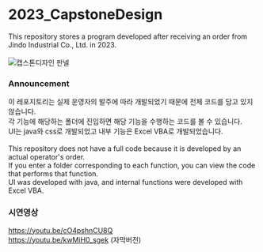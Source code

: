 # 2023_CapstoneDesign
This repository stores a program developed after receiving an order from Jindo Industrial Co., Ltd. in 2023.<br/><br/>
![캡스톤디자인 판넬](https://github.com/ShinHeeYoun/2023_CapstoneDesign/assets/43941399/88e644d8-01b7-4501-921c-1283b2b851b2)
### Announcement
이 레포지토리는 실제 운영자의 발주에 따라 개발되었기 때문에 전체 코드를 담고 있지 않습니다.<br/>
각 기능에 해당하는 폴더에 진입하면 해당 기능을 수행하는 코드를 볼 수 있습니다.<br/>
UI는 java와 css로 개발되었고 내부 기능은 Excel VBA로 개발되었습니다.<br/><br/>
This repository does not have a full code because it is developed by an actual operator's order.<br/>
If you enter a folder corresponding to each function, you can view the code that performs that function.<br/>
UI was developed with java, and internal functions were developed with Excel VBA.<br/>

 ### 시연영상
https://youtu.be/cO4pshnCU8Q  <br/>
https://youtu.be/kwMiH0_sgek (자막버전)<br/>
